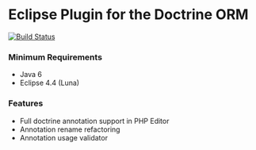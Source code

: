 Eclipse Plugin for the Doctrine ORM
===================================

[![Build Status](https://secure.travis-ci.org/pulse00/Doctrine-Eclipse-Plugin.png)](http://travis-ci.org/pulse00/Doctrine-Eclipse-Plugin)

### Minimum Requirements

- Java 6
- Eclipse 4.4 (Luna)

### Features

- Full doctrine annotation support in PHP Editor
- Annotation rename refactoring
- Annotation usage validator


